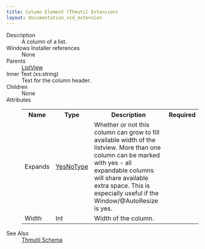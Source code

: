 ```yaml
---
title: Column Element (Thmutil Extension)
layout: documentation_xsd_extension
---
```

<dl>
  <dt>Description</dt>
  <dd>A column of a list.</dd>
  <dt>Windows Installer references</dt>
  <dd>None</dd>
  <dt>Parents</dt>
  <dd>
    <a href="../thmutil/listview" class="extension">ListView</a>
  </dd>
  <dt>Inner Text (xs:string)</dt>
  <dd>Text for the column header.</dd>
  <dt>Children</dt>
  <dd>None</dd>
  <dt>Attributes</dt>
  <dd>
    <table cellspacing="0" cellpadding="0" class="schema">
      <tr>
        <th width="15%">Name</th>
        <th width="15%">Type</th>
        <th width="65%">Description</th>
        <th width="15%">Required</th>
      </tr>
      <tr>
        <td>Expands</td>
        <td><a href="../thmutil/simple_type_yesnotype">YesNoType</a></td>
        <td>Whether or not this column can grow to fill available width of the listview.                                 More than one column can be marked with yes - all expandable columns will share available extra space.                                 This is especially useful if the Window/@AutoResize is yes.                             </td>
        <td>&nbsp;</td>
      </tr>
      <tr>
        <td>Width</td>
        <td>Int</td>
        <td>Width of the column.</td>
        <td>&nbsp;</td>
      </tr>
    </table>
  </dd>
  <dt>See Also</dt>
  <dd>
    <a href="../thmutil">Thmutil Schema</a>
  </dd>
</dl>
